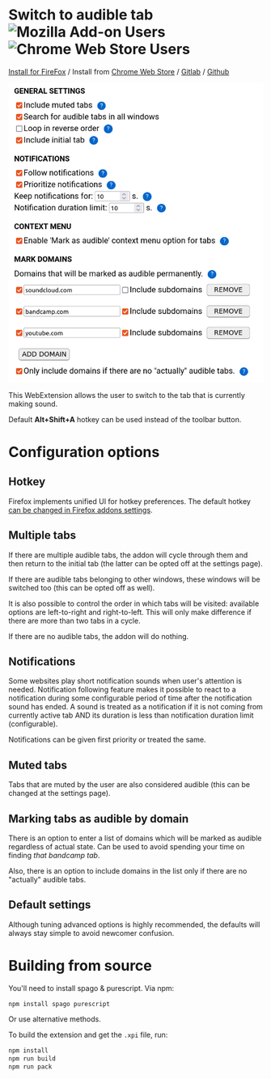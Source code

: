 # Switch to audible tab ![Mozilla Add-on Users](https://img.shields.io/amo/users/switch-to-audible-tab?label=Users%20on%20Firefox) ![Chrome Web Store Users](https://img.shields.io/chrome-web-store/users/obhmhiijebijngjodncffkecfiolonom?label=Users%20on%20Chrome)

[Install for FireFox](https://addons.mozilla.org/en-US/firefox/addon/switch-to-audible-tab/) / Install from [Chrome Web Store](https://chrome.google.com/webstore/detail/switch-to-audible-tab/obhmhiijebijngjodncffkecfiolonom) / [Gitlab](https://gitlab.com/klntsky/switch-to-audible-tab) / [Github](https://github.com/8084/switch-to-audible-tab)

![preview](screenshot.png)

This WebExtension allows the user to switch to the tab that is currently making sound.

Default **Alt+Shift+A** hotkey can be used instead of the toolbar button.

# Configuration options

## Hotkey

Firefox implements unified UI for hotkey preferences. The default hotkey [can be changed in Firefox addons settings](https://support.mozilla.org/en-US/kb/manage-extension-shortcuts-firefox).

## Multiple tabs

If there are multiple audible tabs, the addon will cycle through them and then return to the initial tab (the latter can be opted off at the settings page).

If there are audible tabs belonging to other windows, these windows will be switched too (this can be opted off as well).

It is also possible to control the order in which tabs will be visited: available options are left-to-right and right-to-left. This will only make difference if there are more than two tabs in a cycle.

If there are no audible tabs, the addon will do nothing.

## Notifications

Some websites play short notification sounds when user's attention is needed. Notification following feature makes it possible to react to a notification during some configurable period of time after the notification sound has ended. A sound is treated as a notification if it is not coming from currently active tab AND its duration is less than notification duration limit (configurable).

Notifications can be given first priority or treated the same.

## Muted tabs

Tabs that are muted by the user are also considered audible (this can be changed at the settings page).

## Marking tabs as audible by domain

There is an option to enter a list of domains which will be marked as audible regardless of actual state. Can be used to avoid spending your time on finding *that bandcamp tab*.

Also, there is an option to include domains in the list only if there are no "actually" audible tabs.

## Default settings

Although tuning advanced options is highly recommended, the defaults will always stay simple to avoid newcomer confusion.

# Building from source

You'll need to install spago & purescript. Via npm:

```
npm install spago purescript
```

Or use alternative methods.

To build the extension and get the `.xpi` file, run:

```
npm install
npm run build
npm run pack
```
